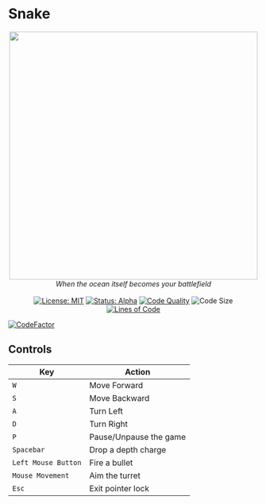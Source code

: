 # Snake


<p align="center">
  <img width="500" src="https://cloud-fv42ar0uj-hack-club-bot.vercel.app/0mariner.png">
  <br>
  <i>When the ocean itself becomes your battlefield</i>
  <br>
  <br>
    <a href="https://github.com/sapientabdullah/mariner/blob/main/LICENSE"><img src="https://img.shields.io/badge/License-MIT-green.svg" alt="License: MIT"></a>
    <a href="#"><img src="https://img.shields.io/badge/status-alpha-red" alt="Status: Alpha"></a>
   <a href="https://www.codefactor.io/repository/github/sapientabdullah/mariner"><img src="https://www.codefactor.io/repository/github/sapientabdullah/mariner/badge" alt="Code Quality"></a>
   <img src="https://img.shields.io/github/languages/code-size/sapientabdullah/mariner" alt="Code Size">
   <a href="https://sonarcloud.io/project/overview?id=sapientabdullah_mariner"><img src="https://sonarcloud.io/api/project_badges/measure?project=sapientabdullah_mariner&metric=ncloc" alt="Lines of Code"></a>
</p>





















<a href="https://www.codefactor.io/repository/github/glama001-34/snakeeeee"><img src="https://www.codefactor.io/repository/github/glama001-34/snakeeeee/badge" alt="CodeFactor" /></a>




## Controls

| **Key**             | **Action**             |
| ------------------- | ---------------------- |
| `W`                 | Move Forward           |
| `S`                 | Move Backward          |
| `A`                 | Turn Left              |
| `D`                 | Turn Right             |
| `P`                 | Pause/Unpause the game |
| `Spacebar`          | Drop a depth charge    |
| `Left Mouse Button` | Fire a bullet          |
| `Mouse Movement`    | Aim the turret         |
| `Esc`               | Exit pointer lock      |




